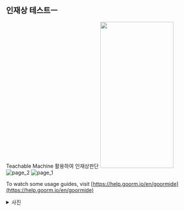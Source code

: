 ## 인재상 테스트ㅡ

Teachable Machine 활용하여 인재상판단
<img src="[이미지주소](https://github.com/youngbin03/UNIVERSITY-FACE/assets/87307678/a9556820-aab3-4433-9a59-0a30ffa36381).png" width="200" height="400"/>
![page_2](https://github.com/youngbin03/UNIVERSITY-FACE/assets/87307678/a9556820-aab3-4433-9a59-0a30ffa36381)
![page_1](https://github.com/youngbin03/UNIVERSITY-FACE/assets/87307678/18c04dc0-b614-4f31-9e5e-171a538ec063)

To watch some usage guides, visit [https://help.goorm.io/en/goormide](https://help.goorm.io/en/goormide)
<details>
  <summary> 사진 </summary> 

![슬라이드1](https://user-images.githubusercontent.com/87307678/128377902-da962284-10ee-4dc4-addb-039abcfe8349.PNG)
![한양대](https://user-images.githubusercontent.com/87307678/128423947-576d6609-e907-490f-b59d-ef05f09a8a9c.PNG)
![중앙대](https://user-images.githubusercontent.com/87307678/128423980-c58782e0-fccd-493c-8a2b-0a976cf30def.PNG)
![이화여대](https://user-images.githubusercontent.com/87307678/128424002-a3784647-9bfa-449f-bf1e-6e1487d71c82.PNG)
![연세대](https://user-images.githubusercontent.com/87307678/128424019-65c72453-6e28-420d-b1fc-e8b620423c74.PNG)
![성균관대](https://user-images.githubusercontent.com/87307678/128424059-8ccfaf23-af13-4860-a645-3340f298cc5f.PNG)
![고려대](https://user-images.githubusercontent.com/87307678/128424079-fec757dc-90a3-411b-a473-1dad30de1bf1.PNG)
![서울대](https://user-images.githubusercontent.com/87307678/128424085-0995e75b-c073-40fa-8a21-4a02bd4ddbec.PNG)


![자퇴서](https://user-images.githubusercontent.com/87307678/128426283-82f667a7-6161-4137-8646-39917b3d75df.gif)
![포항공대](https://user-images.githubusercontent.com/87307678/128426284-21919b0f-42b6-4dc4-97f5-9bd479daad0f.png)
![하버드대](https://user-images.githubusercontent.com/87307678/128426289-c207c11a-06ea-4cd4-a000-31d03a5b2622.png)
![kaist합격증](https://user-images.githubusercontent.com/87307678/128426290-a5b84041-e700-4cb5-9011-f5a5affc0366.png)
![부산대](https://user-images.githubusercontent.com/87307678/128426681-6fd06597-7331-45c1-bdaf-927af14beecf.png)

</details>

